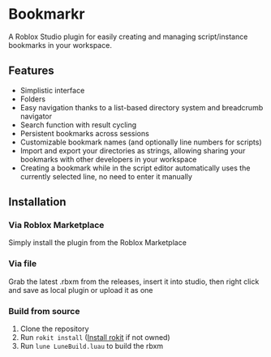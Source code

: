 # Bookmarkr

A Roblox Studio plugin for easily creating and managing script/instance bookmarks in your workspace.

## Features
- Simplistic interface
- Folders
- Easy navigation thanks to a list-based directory system and breadcrumb navigator
- Search function with result cycling
- Persistent bookmarks across sessions
- Customizable bookmark names (and optionally line numbers for scripts)
- Import and export your directories as strings, allowing sharing your bookmarks with other developers in your workspace
- Creating a bookmark while in the script editor automatically uses the currently selected line, no need to enter it manually

## Installation
### Via Roblox Marketplace
Simply install the plugin from the Roblox Marketplace

### Via file
Grab the latest .rbxm from the releases, insert it into studio, then right click and save as local plugin or upload it as one

### Build from source
1. Clone the repository
2. Run `rokit install` ([Install rokit](https://github.com/rojo-rbx/rokit) if not owned)
3. Run `lune LuneBuild.luau` to build the rbxm
